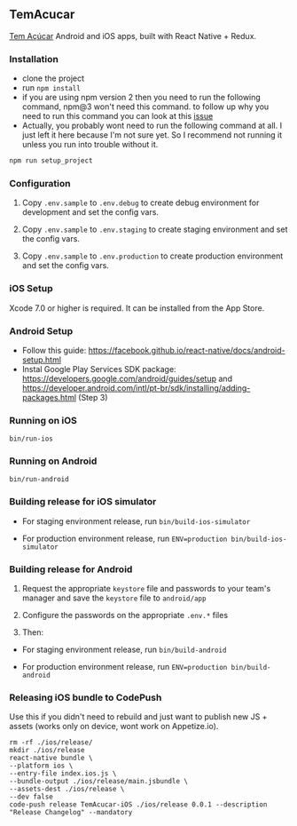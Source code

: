 ## TemAcucar

[Tem Açúcar](http://temacucar.com) Android and iOS apps, built with React Native + Redux.

### Installation

- clone the project
- run `npm install`
- if you are using npm version 2 then you need to run the following command, npm@3 won't need this command. to follow up why you need to run this command you can look at this [issue](https://github.com/rackt/react-redux/issues/236)
- Actually, you probably wont need to run the following command at all. I just left it here because I'm not sure yet. So I recommend not running it unless you run into trouble without it.

```js
npm run setup_project
```

### Configuration

1. Copy `.env.sample` to `.env.debug` to create debug environment for development and set the config vars.

2. Copy `.env.sample` to `.env.staging` to create staging environment and set the config vars.

3. Copy `.env.sample` to `.env.production` to create production environment and set the config vars.

### iOS Setup

Xcode 7.0 or higher is required. It can be installed from the App Store.

### Android Setup

- Follow this guide: https://facebook.github.io/react-native/docs/android-setup.html
- Instal Google Play Services SDK package: https://developers.google.com/android/guides/setup and https://developer.android.com/intl/pt-br/sdk/installing/adding-packages.html (Step 3)

### Running on iOS

`bin/run-ios`

### Running on Android

`bin/run-android`

### Building release for iOS simulator

- For staging environment release, run `bin/build-ios-simulator`

- For production environment release, run `ENV=production bin/build-ios-simulator`

### Building release for Android

1. Request the appropriate `keystore` file and passwords to your team's manager and save the `keystore` file to `android/app`

2. Configure the passwords on the appropriate `.env.*` files

3. Then:

  - For staging environment release, run `bin/build-android`

  - For production environment release, run `ENV=production bin/build-android`

### Releasing iOS bundle to CodePush

Use this if you didn't need to rebuild and just want to publish new JS + assets (works only on device, wont work on Appetize.io).

```
rm -rf ./ios/release/
mkdir ./ios/release
react-native bundle \
--platform ios \
--entry-file index.ios.js \
--bundle-output ./ios/release/main.jsbundle \
--assets-dest ./ios/release \
--dev false
code-push release TemAcucar-iOS ./ios/release 0.0.1 --description "Release Changelog" --mandatory
```
